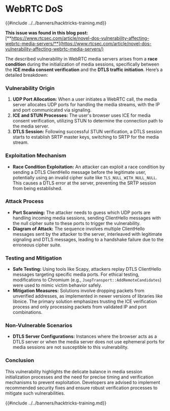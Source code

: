 # WebRTC DoS

{{#include ../../banners/hacktricks-training.md}}

**This issue was found in this blog post:** [**https://www.rtcsec.com/article/novel-dos-vulnerability-affecting-webrtc-media-servers/**](https://www.rtcsec.com/article/novel-dos-vulnerability-affecting-webrtc-media-servers/)

The described vulnerability in WebRTC media servers arises from a **race condition** during the initialization of media sessions, specifically between the **ICE media consent verification** and the **DTLS traffic initiation**. Here’s a detailed breakdown:

### Vulnerability Origin

1. **UDP Port Allocation:** When a user initiates a WebRTC call, the media server allocates UDP ports for handling the media streams, with the IP and port communicated via signaling.
2. **ICE and STUN Processes:** The user's browser uses ICE for media consent verification, utilizing STUN to determine the connection path to the media server.
3. **DTLS Session:** Following successful STUN verification, a DTLS session starts to establish SRTP master keys, switching to SRTP for the media stream.

### Exploitation Mechanism

- **Race Condition Exploitation:** An attacker can exploit a race condition by sending a DTLS ClientHello message before the legitimate user, potentially using an invalid cipher suite like `TLS_NULL_WITH_NULL_NULL`. This causes a DTLS error at the server, preventing the SRTP session from being established.

### Attack Process

- **Port Scanning:** The attacker needs to guess which UDP ports are handling incoming media sessions, sending ClientHello messages with the null cipher suite to these ports to trigger the vulnerability.
- **Diagram of Attack:** The sequence involves multiple ClientHello messages sent by the attacker to the server, interleaved with legitimate signaling and DTLS messages, leading to a handshake failure due to the erroneous cipher suite.

### Testing and Mitigation

- **Safe Testing:** Using tools like Scapy, attackers replay DTLS ClientHello messages targeting specific media ports. For ethical testing, modifications to Chromium (e.g., `JsepTransport::AddRemoteCandidates`) were used to mimic victim behavior safely.
- **Mitigation Measures:** Solutions involve dropping packets from unverified addresses, as implemented in newer versions of libraries like libnice. The primary solution emphasizes trusting the ICE verification process and only processing packets from validated IP and port combinations.

### Non-Vulnerable Scenarios

- **DTLS Server Configurations:** Instances where the browser acts as a DTLS server or when the media server does not use ephemeral ports for media sessions are not susceptible to this vulnerability.

### Conclusion

This vulnerability highlights the delicate balance in media session initialization processes and the need for precise timing and verification mechanisms to prevent exploitation. Developers are advised to implement recommended security fixes and ensure robust verification processes to mitigate such vulnerabilities.

{{#include ../../banners/hacktricks-training.md}}


